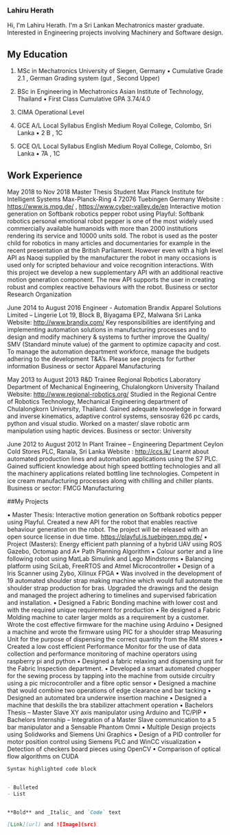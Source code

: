 ### Lahiru Herath

Hi, I'm Lahiru Herath. I'm a Sri Lankan Mechatronics master graduate. Interested in Engineering projects involving Machinery and Software design. 


## My Education

1.  MSc in Mechatronics
    University of Siegen, Germany
    ▪ Cumulative Grade 2.1 , German Grading system (gut , Second Upper)

2.  BSc in Engineering in Mechatronics
    Asian Institute of Technology, Thailand
    ▪ First Class Cumulative GPA 3.74/4.0

3.  CIMA Operational Level

4.  GCE A/L Local Syllabus English Medium
    Royal College, Colombo, Sri Lanka
    ▪ 2 B , 1C
    
5.  GCE O/L Local Syllabus English Medium
    Royal College, Colombo, Sri Lanka
    ▪ 7A , 1C

## Work Experience 

May 2018 to Nov 2018
Master Thesis Student
Max Planck Institute for Intelligent Systems
Max-Planck-Ring 4
72076 Tuebingen
Germany Website : https://www.is.mpg.de/ , https://www.cyber-valley.de/en
Interactive motion generation on Softbank robotics pepper robot using Playful: Softbank robotics personal emotional robot pepper is one of the most widely used commercially available humanoids with more than 2000 institutions rendering its service and 10000 units sold. The robot is used as the poster child for robotics in many articles and documentaries for example in the recent presentation at the British Parliament. However even with a high level API as Naoqi supplied by the manufacturer the robot in many occasions is used only for scripted behaviour and voice recognition interactions. With this project we develop a new supplementary API with an additional reactive motion generation component. The new API supports the user in creating robust and complex reactive behaviours with the robot.
Business or sector Research Organization

June 2014 to August 2016
Engineer - Automation
Brandix Apparel Solutions Limited – Lingerie
Lot 19, Block B, Biyagama EPZ, Malwana
Sri Lanka Website: http://www.brandix.com/
Key responsibilities are identifying and implementing automation solutions in manufacturing processes and to design and modify machinery & systems to further improve the Quality/ SMV (Standard minute value) of the garment to optimize capacity and cost. To manage the automation department workforce, manage the budgets adhering to the development T&A’s. Please see projects for further information
Business or sector Apparel Manufacturing

May 2013 to August 2013
R&D Trainee
Regional Robotics Laboratory
Department of Mechanical Engineering, Chulalongkorn University
Thailand Website: http://www.regional-robotics.org/
Studied in the Regional Centre of Robotics Technology, Mechanical Engineering department of Chulalongkorn University, Thailand. Gained adequate knowledge in forward and inverse kinematics, adaptive control systems, sensosray 626 pc cards, python and visual studio. Worked on a master/ slave robotic arm manipulation using haptic devices.
Business or sector: University

June 2012 to August 2012
In Plant Trainee – Engineering Department
Ceylon Cold Stores PLC,
Ranala,
Sri Lanka Website : http://ccs.lk/
Learnt about automated production lines and automation applications using the S7 PLC. Gained sufficient knowledge about high speed bottling technologies and all the machinery applications related bottling line technologies. Competent in ice cream manufacturing processes along with chilling and chiller plants.
Business or sector: FMCG Manufacturing

##My Projects

▪   Master Thesis: Interactive motion generation on Softbank robotics pepper using Playful. Created a
    new API for the robot that enables reactive behaviour generation on the robot. The project will be
  released with an open source license in due time. https://playful.is.tuebingen.mpg.de/
▪   Project (Masters): Energy efficient path planning of a hybrid UAV using ROS Gazebo, Octomap and
    A* Path Planning Algorithm
▪   Colour sorter and a line following robot using MatLab Simulink and Lego Mindstorms
▪   Balancing platform using SciLab, FreeRTOS and Atmel Microcontroller
▪   Design of a Iris Scanner using Zybo, Xilinux FPGA
▪   Was involved in the development of 19 automated shoulder strap making machine which would full
    automate the shoulder strap production for bras. Upgraded the drawings and the design and
    managed the project adhering to timelines and supervised fabrication and installation.
▪   Designed a Fabric Bonding machine with lower cost and with the required unique requirement for
    production
▪   Re designed a Fabric Molding machine to cater larger molds as a requirement by a customer. Wrote
    the cost effective firmware for the machine using Arduino
▪   Designed a machine and wrote the firmware using PIC for a shoulder strap Measuring Unit for the
    purpose of dispensing the correct quantity from the RM stores
▪   Created a low cost efficient Performance Monitor for the use of data collection and performance
    monitoring of machine operators using raspberry pi and python
▪   Designed a fabric relaxing and dispensing unit for the Fabric Inspection department.
▪   Developed a smart automated chopper for the sewing process by tapping into the machine from
    outside circuitry using a pic microcontroller and a fibre optic sensor
▪   Designed a machine that would combine two operations of edge clearance and bar tacking
▪   Designed an automated bra underwire insertion machine
▪   Designed a machine that deskills the bra stabilizer attachment operation
▪   Bachelors Thesis – Master Slave XY axis manipulator using Arduino and TC/PIP
▪   Bachelors Internship – Integration of a Master Slave communication to a 5 bar manipulator and a
    Sensable Phantom Omni
▪   Multiple Design projects using Solidworks and Siemens Uni Graphics
▪   Design of a PID controller for motor position control using Siemens PLC and WinCC visualization
▪   Detection of checkers board pieces using OpenCV
▪   Comparison of optical flow algorithms on CUDA

```markdown
Syntax highlighted code block


- Bulleted
- List


**Bold** and _Italic_ and `Code` text

[Link](url) and ![Image](src)
```



